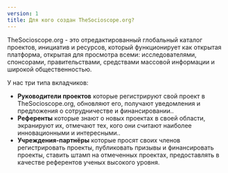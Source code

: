 ```yaml
---
version: 1
title: Для кого создан TheSocioscope.org?
---
```


TheSocioscope.org - это отредактированный глобальный каталог проектов, инициатив и ресурсов, который функционирует как открытая платформа, открытая для просмотра всеми: исследователями, спонсорами, правительствами, средствами массовой информации и широкой общественностью.

У нас три типа вкладчиков:

- **Руководители проектов** которые регистрируют свой проект в TheSocioscope.org, обновляют его, получают уведомления и предложения о сотрудничестве и финансировании..
- **Референты** которые знают о новых проектах в своей области, экранируют их, отмечают тех, кого они считают наиболее инновационными и интересными..
- **Учреждения-партнёры** которые просят своих членов регистрировать проекты, публиковать призывы и финансировать проекты, ставить штамп на отмеченных проектах, предоставлять в качестве референтов ученых высокого уровня.

